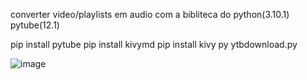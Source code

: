 converter video/playlists em audio com a bibliteca do python(3.10.1) pytube(12.1)

pip install pytube
pip install kivymd
pip install kivy
py ytbdownload.py

![image](https://user-images.githubusercontent.com/32989586/201121058-64f18503-ba93-4e2d-b191-a45cd0000576.png)

